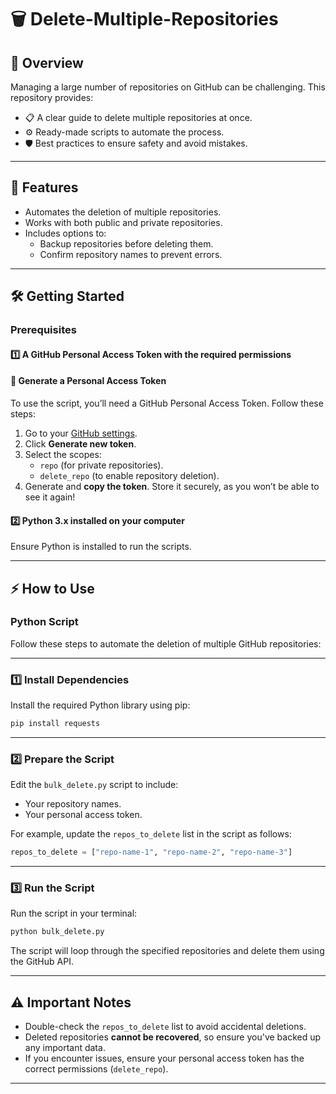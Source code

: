 # 🗑️ Delete-Multiple-Repositories

## 📖 Overview

Managing a large number of repositories on GitHub can be challenging. This repository provides:
- 📋 A clear guide to delete multiple repositories at once.
- ⚙️ Ready-made scripts to automate the process.
- 🛡️ Best practices to ensure safety and avoid mistakes.

---

## 🌟 Features
- Automates the deletion of multiple repositories.
- Works with both public and private repositories.
- Includes options to:
  - Backup repositories before deleting them.
  - Confirm repository names to prevent errors.

---

## 🛠️ Getting Started

### Prerequisites
#### 1️⃣ A GitHub Personal Access Token with the required permissions
#### 🔑 **Generate a Personal Access Token**
To use the script, you’ll need a GitHub Personal Access Token. Follow these steps:

1. Go to your [GitHub settings](https://github.com/settings/tokens).
2. Click **Generate new token**.
3. Select the scopes:
   - `repo` (for private repositories).
   - `delete_repo` (to enable repository deletion).
4. Generate and **copy the token**. Store it securely, as you won’t be able to see it again!

#### 2️⃣ Python 3.x installed on your computer
Ensure Python is installed to run the scripts.

---

## ⚡ How to Use

### Python Script

Follow these steps to automate the deletion of multiple GitHub repositories:

---

### 1️⃣ **Install Dependencies**
Install the required Python library using pip:

```bash
pip install requests
```

---

### 2️⃣ **Prepare the Script**
Edit the `bulk_delete.py` script to include:
- Your repository names.
- Your personal access token.

For example, update the `repos_to_delete` list in the script as follows:

```python
repos_to_delete = ["repo-name-1", "repo-name-2", "repo-name-3"]
```

---

### 3️⃣ **Run the Script**
Run the script in your terminal:

```bash
python bulk_delete.py
```

The script will loop through the specified repositories and delete them using the GitHub API.

---

## ⚠️ **Important Notes**
- Double-check the `repos_to_delete` list to avoid accidental deletions.
- Deleted repositories **cannot be recovered**, so ensure you've backed up any important data.
- If you encounter issues, ensure your personal access token has the correct permissions (`delete_repo`).

---


